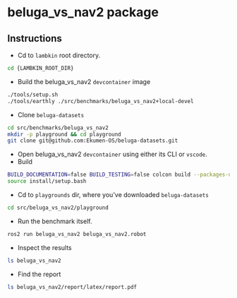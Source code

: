 # beluga_vs_nav2 package

## Instructions

- Cd to `lambkin` root directory.
```sh
cd {LAMBKIN_ROOT_DIR}
```
- Build the beluga_vs_nav2 `devcontainer` image
```sh
./tools/setup.sh
./tools/earthly ./src/benchmarks/beluga_vs_nav2+local-devel
```
- Clone `beluga-datasets`
```sh
cd src/benchmarks/beluga_vs_nav2
mkdir -p playground && cd playground
git clone git@github.com:Ekumen-OS/beluga-datasets.git
```
- Open beluga_vs_nav2 `devcontainer` using either its CLI or `vscode`.
- Build 
```sh
BUILD_DOCUMENTATION=false BUILD_TESTING=false colcon build --packages-up-to beluga_vs_nav2 --symlink-install
source install/setup.bash
```
- Cd to `playgrounds` dir, where you've downloaded `beluga-datasets`

```sh
cd src/beluga_vs_nav2/playground
```

- Run the benchmark itself.
```sh
ros2 run beluga_vs_nav2 beluga_vs_nav2.robot
```
- Inspect the results
```sh
ls beluga_vs_nav2
```
- Find the report
```sh
ls beluga_vs_nav2/report/latex/report.pdf 
```
